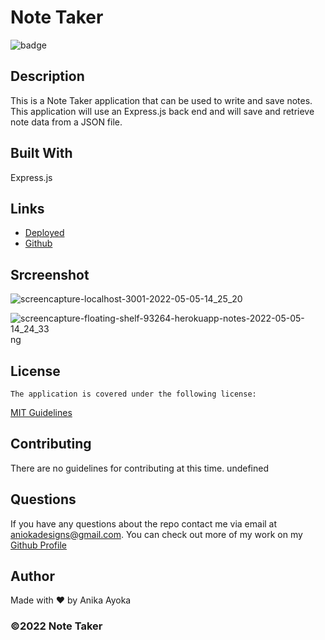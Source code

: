 # Note Taker

 ![badge](https://img.shields.io/badge/license-MIT-blue)
    

  ## Description
  This is a Note Taker application that can be used to write and save notes. This application will use an Express.js back end and will save and retrieve note data from a JSON file.



  ## Built With

  Express.js

  ## Links

  * [Deployed](https://floating-shelf-93264.herokuapp.com)
  * [Github](https://github.com/anikayoka/takeit-notes)
  
  ## Srcreenshot
  
  ![screencapture-localhost-3001-2022-05-05-14_25_20](https://user-images.githubusercontent.com/88905488/166995538-39a3ea2d-0b3a-4faf-aa61-09b182234dd9.png)
  
  ![screencapture-floating-shelf-93264-herokuapp-notes-2022-05-05-14_24_33](https://user-images.githubusercontent.com/88905488/166995617-aa532fab-c5a8-430c-bb99-993d1727b463.png)ng
  
  ## License
    The application is covered under the following license:
      
  [MIT Guidelines](https://choosealicense.com/licenses/)
      
  ## Contributing

  There are no guidelines for contributing at this time. undefined

  ## Questions

  If you have any questions about the repo contact me via email at aniokadesigns@gmail.com. You can check out more of my work on my [Github Profile](https://github.com/anikayoka)

  ## Author

  Made with ❤️ by Anika Ayoka
  
  ### ©️2022 Note Taker
